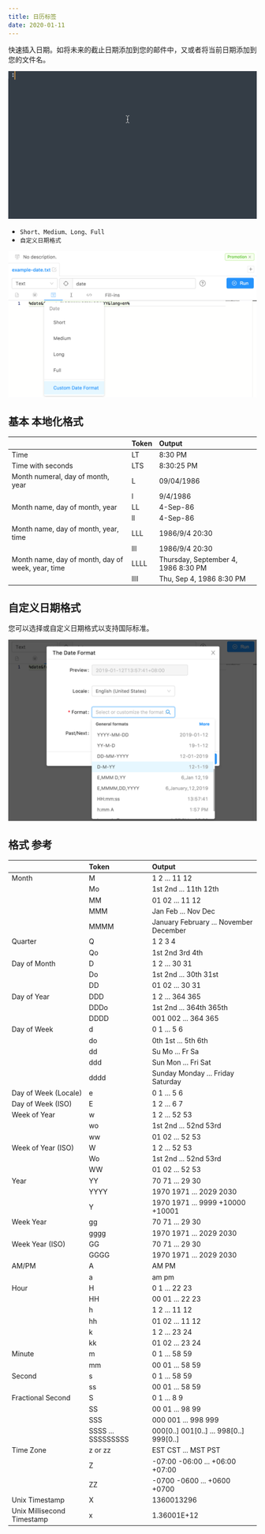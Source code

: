 ```yaml
---
title: 日历标签
date: 2020-01-11
---
```


快速插入日期。如将未来的截止日期添加到您的邮件中，又或者将当前日期添加到您的文件名。

![](../../../assets/date.gif)

- `Short、Medium、Long、Full`
- `自定义日期格式`

![](../../../assets/date-ui.png)

## 基本 **本地化格式**

|                                                   | **Token** | Output                              |
| :------------------------------------------------ | :-------- | :---------------------------------- |
| Time                                              | LT        | 8:30 PM                             |
| Time with seconds                                 | LTS       | 8:30:25 PM                          |
| Month numeral, day of month, year                 | L         | 09/04/1986                          |
|                                                   | l         | 9/4/1986                            |
| Month name, day of month, year                    | LL        | 4-Sep-86                            |
|                                                   | ll        | 4-Sep-86                            |
| Month name, day of month, year, time              | LLL       | 1986/9/4 20:30                      |
|                                                   | lll       | 1986/9/4 20:30                      |
| Month name, day of month, day of week, year, time | LLLL      | Thursday, September 4, 1986 8:30 PM |
|                                                   | llll      | Thu, Sep 4, 1986 8:30 PM            |

## 自定义日期格式

您可以选择或自定义日期格式以支持国际标准。

![](../../../assets/date-i18n.png)

<Gist id="f1eb82cf68a9dc54acc5a0e49b76cea9"></Gist>

## **格式** 参考

|                            | Token              | Output                                          |
| :------------------------- | :----------------- | :---------------------------------------------- |
| Month                      | M                  | 1 2 ... 11 12                                   |
|                            | Mo                 | 1st 2nd ... 11th 12th                           |
|                            | MM                 | 01 02 ... 11 12                                 |
|                            | MMM                | Jan Feb ... Nov Dec                             |
|                            | MMMM               | January February ... November December          |
| Quarter                    | Q                  | 1 2 3 4                                         |
|                            | Qo                 | 1st 2nd 3rd 4th                                 |
| Day of Month               | D                  | 1 2 ... 30 31                                   |
|                            | Do                 | 1st 2nd ... 30th 31st                           |
|                            | DD                 | 01 02 ... 30 31                                 |
| Day of Year                | DDD                | 1 2 ... 364 365                                 |
|                            | DDDo               | 1st 2nd ... 364th 365th                         |
|                            | DDDD               | 001 002 ... 364 365                             |
| Day of Week                | d                  | 0 1 ... 5 6                                     |
|                            | do                 | 0th 1st ... 5th 6th                             |
|                            | dd                 | Su Mo ... Fr Sa                                 |
|                            | ddd                | Sun Mon ... Fri Sat                             |
|                            | dddd               | Sunday Monday ... Friday Saturday               |
| Day of Week \(Locale\)     | e                  | 0 1 ... 5 6                                     |
| Day of Week \(ISO\)        | E                  | 1 2 ... 6 7                                     |
| Week of Year               | w                  | 1 2 ... 52 53                                   |
|                            | wo                 | 1st 2nd ... 52nd 53rd                           |
|                            | ww                 | 01 02 ... 52 53                                 |
| Week of Year \(ISO\)       | W                  | 1 2 ... 52 53                                   |
|                            | Wo                 | 1st 2nd ... 52nd 53rd                           |
|                            | WW                 | 01 02 ... 52 53                                 |
| Year                       | YY                 | 70 71 ... 29 30                                 |
|                            | YYYY               | 1970 1971 ... 2029 2030                         |
|                            | Y                  | 1970 1971 ... 9999 +10000 +10001                |
| Week Year                  | gg                 | 70 71 ... 29 30                                 |
|                            | gggg               | 1970 1971 ... 2029 2030                         |
| Week Year \(ISO\)          | GG                 | 70 71 ... 29 30                                 |
|                            | GGGG               | 1970 1971 ... 2029 2030                         |
| AM/PM                      | A                  | AM PM                                           |
|                            | a                  | am pm                                           |
| Hour                       | H                  | 0 1 ... 22 23                                   |
|                            | HH                 | 00 01 ... 22 23                                 |
|                            | h                  | 1 2 ... 11 12                                   |
|                            | hh                 | 01 02 ... 11 12                                 |
|                            | k                  | 1 2 ... 23 24                                   |
|                            | kk                 | 01 02 ... 23 24                                 |
| Minute                     | m                  | 0 1 ... 58 59                                   |
|                            | mm                 | 00 01 ... 58 59                                 |
| Second                     | s                  | 0 1 ... 58 59                                   |
|                            | ss                 | 00 01 ... 58 59                                 |
| Fractional Second          | S                  | 0 1 ... 8 9                                     |
|                            | SS                 | 00 01 ... 98 99                                 |
|                            | SSS                | 000 001 ... 998 999                             |
|                            | SSSS ... SSSSSSSSS | 000\[0..\] 001\[0..\] ... 998\[0..\] 999\[0..\] |
| Time Zone                  | z or zz            | EST CST ... MST PST                             |
|                            | Z                  | -07:00 -06:00 ... +06:00 +07:00                 |
|                            | ZZ                 | -0700 -0600 ... +0600 +0700                     |
| Unix Timestamp             | X                  | 1360013296                                      |
| Unix Millisecond Timestamp | x                  | 1.36001E+12                                     |
